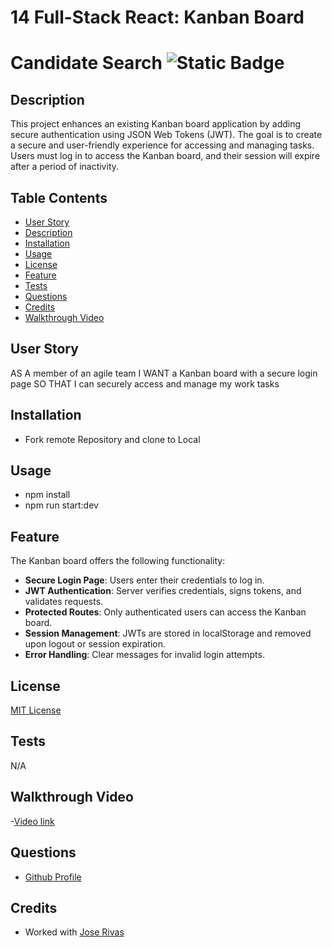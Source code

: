 # 14 Full-Stack React: Kanban Board

# Candidate Search ![Static Badge](https://img.shields.io/badge/license-MIT-blue)

## Description 

This project enhances an existing Kanban board application by adding secure authentication using JSON Web Tokens (JWT). The goal is to create a secure and user-friendly experience for accessing and managing tasks. Users must log in to access the Kanban board, and their session will expire after a period of inactivity.

## Table Contents
- [User Story](#user-story)
- [Description](#description)
- [Installation](#installation)
- [Usage](#usage)
- [License](#license)
- [Feature](#feature)
- [Tests](#tests) 
- [Questions](#questions)
- [Credits](#credits)
- [Walkthrough Video](#walkthrough-video)

## User Story 

AS A member of an agile team
I WANT a Kanban board with a secure login page
SO THAT I can securely access and manage my work tasks

## Installation
- Fork remote Repository and clone to Local

## Usage
- npm install
- npm run start:dev

## Feature
The Kanban board offers the following functionality:

- **Secure Login Page**: Users enter their credentials to log in.
- **JWT Authentication**: Server verifies credentials, signs tokens, and validates requests.
- **Protected Routes**: Only authenticated users can access the Kanban board.
- **Session Management**: JWTs are stored in localStorage and removed upon logout or session expiration.
- **Error Handling**: Clear messages for invalid login attempts.

## License
[MIT License](https://opensource.org/license/mit)

## Tests
N/A

## Walkthrough Video
-[Video link](link)

## Questions
- [Github Profile](https://github.com/mwahba624/EGY-Candiate)

## Credits
- Worked with [Jose Rivas ](https://github.com/williamscodigo)


